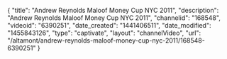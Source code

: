 {
    "title": "Andrew Reynolds Maloof Money Cup NYC 2011",
    "description": "Andrew Reynolds Maloof Money Cup NYC 2011",
    "channelid": "168548",
    "videoid": "6390251",
    "date_created": "1441406511",
    "date_modified": "1455843126",
    "type": "captivate",
    "layout": "channelVideo",
    "url": "\/altamont\/andrew-reynolds-maloof-money-cup-nyc-2011\/168548-6390251"
}